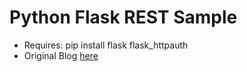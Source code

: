 # Python Flask REST Sample

* Requires: pip install flask flask_httpauth
* Original Blog [here](https://blog.miguelgrinberg.com/post/designing-a-restful-api-with-python-and-flask)